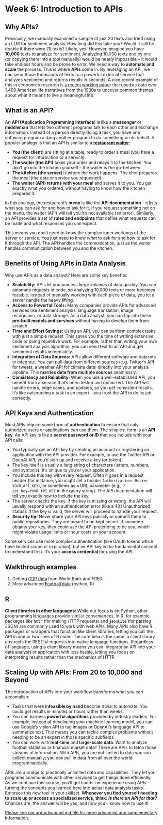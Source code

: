 # Week 6: Introduction to APIs

## Why APIs?

Previously, we manually examined a sample of just 20 texts and tried using an LLM for sentiment analysis. How long did this take you? Would it still be doable if there were 75 texts? Likely, yes. However, imagine you have **10,000** texts to analyze for sentiment. Analyzing 10,000 texts one by one (or copying them into a tool manually) would be nearly impossible – it would take endless hours and be prone to error. We need a way to **automate and scale** the process. This is where **APIs** come in. By leveraging an API, we can send those thousands of texts to a powerful external service that analyzes sentiment and returns results in seconds. A nice recent example of this in economics research is [a recent working paper](./American%20Life%20Histories%20by%20Lagakos%2C%20Michalopoulos%2C%20and%20Voth.pdf) that used as data over 1,400 American life narratives from the 1930s to uncover common themes about what it means to live a meaningful life.

## What is an API?

An **API (Application Programming Interface)** is like a **messenger** or **middleman** that lets two different programs talk to each other and exchange information. Instead of a person directly doing a task, you have one software program asking another program to do something on its behalf. A popular analogy is that an API is similar to a [**restaurant waiter**](https://www.youtube.com/watch?v=OVvTv9Hy91Q):

* **You (the client)** are sitting at a table, ready to order a meal (you have a request for information or a service).
* **The waiter (the API)** takes your order and relays it to the kitchen. You don’t go into the kitchen yourself – the waiter is the go-between.
* **The kitchen (the server)** is where the work happens. The chef prepares the meal (the data or service you requested).
* **The waiter (API) returns with your meal** and serves it to you. You get exactly what you ordered, without having to know how the kitchen prepared it.

In this analogy, the restaurant’s **menu** is like the **API documentation** – it lists what you can ask for and how to ask for it. If you request something not on the menu, the waiter (API) will tell you it’s not available (an error). Similarly, an API provides a set of **rules and endpoints** that define what requests can be made and what responses you can expect.

This means you don’t need to know the complex inner workings of the server or service. You just need to know *what* to ask for and *how* to ask for it through the API. The API handles the communication, just as the waiter handles communication between you and the kitchen.

## Benefits of Using APIs in Data Analysis

Why use APIs as a data analyst? Here are some key benefits:

* **Scalability:** APIs let you process *large volumes* of data quickly. You can automate requests in code, so analyzing 10,000 texts or more becomes feasible. Instead of manually working with each piece of data, you let a server handle the heavy lifting.
* **Access to Powerful Tools:** Many companies provide APIs for advanced services like sentiment analysis, language translation, image recognition, or data storage. As a data analyst, you can tap into these **pre-built models and services** without having to develop them from scratch.
* **Time and Effort Savings:** Using an API, you can perform complex tasks with just a simple request. This saves you the time of writing extensive code or doing repetitive work. For example, rather than writing your own sentiment analysis algorithm, you can send text to an API and get sentiment results immediately.
* **Integration of Data Sources:** APIs allow different software and datasets to integrate. You can pull data from different sources (e.g. Twitter’s API for tweets, a weather API for climate data) directly into your analysis pipeline. This **marries data from multiple sources** seamlessly.
* **Consistency and Reliability:** When you use a well-established API, you benefit from a service that’s been tested and optimized. The API will handle errors, edge cases, and updates, so you get consistent results. It’s like outsourcing a task to an expert – you trust the API to do its job correctly.

## API Keys and Authentication

Most APIs require some form of **authentication** to ensure that only authorized users or applications can use them. The simplest form is an **API key**. An API key is like a **secret password or ID** that you include with your API calls:

* You typically get an API key by creating an account or registering an application with the API provider. For example, to use the Twitter API or OpenAI API, you’d sign up and receive a key (or token).
* The key itself is usually a long string of characters (letters, numbers, and symbols). It’s unique to you or your application.
* You include this key with every request. Often it goes in a request header (for instance, you might set a header `Authorization: Bearer YOUR_API_KEY`), or sometimes as a URL parameter (e.g., `?api_key=YOUR_API_KEY` in the query string). The API documentation will tell you exactly how to include the key.
* The server checks the key. If the key is missing or wrong, the API will usually respond with an authentication error (like a 401 Unauthorized status). If the key is valid, the server will proceed to handle your request.
* **Security tip:** Never share your API keys publicly or commit them to public repositories. They are meant to be kept secret. If someone obtains your key, they could use the API pretending to be you, which might violate usage limits or incur costs on your account.

Some services use more complex authentication (like OAuth tokens which have limited scope or expiration), but an API key is the fundamental concept to understand first. It’s your **access credential** for using the API.

## Walkthrough examples

1. Getting [GDP data](walkthrough-wb-fred.md) from World Bank and FRED
2. More advanced [Football data](walkthrough-fbref.md) (python, R)

## R
**Client libraries in other languages:** While our focus is on Python, other programming languages provide similar conveniences. In R, for example, packages like **`httr`** (for making HTTP requests) and **`jsonlite`** (for parsing JSON) are commonly used to work with web APIs. Many APIs also have R packages or wrappers that function like client libraries, letting you call the API in one or two lines of R code. The core idea is the same: a client library abstracts the RESTful requests into native language functions. Regardless of language, using a client library means you can integrate an API into your data analysis or application with less hassle, letting you focus on interpreting results rather than the mechanics of HTTP.

## Scaling Up with APIs: From 20 to 10,000 and Beyond

The introduction of APIs into your workflow transforms what you can accomplish:

* Tasks that were **infeasible by hand** become trivial to automate. You could get results in minutes or hours rather than weeks.
* You can harness **powerful algorithms** provided by industry leaders. For example, instead of developing your machine learning model, you can use Google’s vision API to tag images or OpenAI’s language API to summarize text. This means you can tackle complex problems without needing to be an expert in those specific subfields.
* You can work with **real-time** and **large-scale data**. Want to analyze football statistics or financial market data? There are APIs to fetch those streams of information. With APIs, you are not limited to data you can collect manually; you can pull in data from all over the world programmatically.

APIs are a bridge to practically unlimited data and capabilities. They let your programs communicate with other services to get things done efficiently. As we continue this course, you’ll get hands-on experience using APIs – turning the concepts you learned here into actual data analysis tasks. Embrace this new tool in your skillset. **Whenever you find yourself needing to scale up or access a specialized service, think: *Is there an API for that?*** Chances are, the answer will be yes, and now you’ll know how to use it!

[Please see our api-advanced.md file for more advanced and supplementary information.](api-advanced.md)
